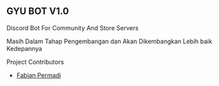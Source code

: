 ## GYU BOT V1.0

Discord Bot For Community And Store Servers


Masih Dalam Tahap Pengembangan dan Akan Dikembangkan Lebih baik Kedepannya



Project Contributors
- [Fabian Permadi](https://github.com/withfabian/)
